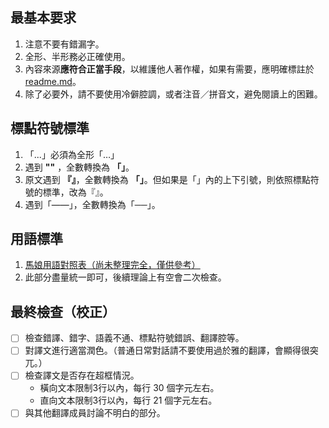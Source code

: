 ## 最基本要求
1. 注意不要有錯漏字。
2. 全形、半形務必正確使用。
3. 內容來源**應符合正當手段**，以維護他人著作權，如果有需要，應明確標註於 [readme.md](/readme.md)。
4. 除了必要外，請不要使用冷僻腔調，或者注音／拼音文，避免閱讀上的困難。

## 標點符號標準
1. 「...」必須為全形「…」
2. 遇到 **""** ，全數轉換為 **「」**。
3. 原文遇到 **『』**，全數轉換為 **「」**。但如果是「」內的上下引號，則依照標點符號的標準，改為『』。
4. 遇到「――」，全數轉換為「──」。

## 用語標準
1. [馬娘用語對照表（尚未整理完全，僅供參考）](https://docs.google.com/spreadsheets/d/19d29E9TI2Ol_b378Hlgu_k3FjwEVuNgGW24yJw24FCg/edit?usp=sharing)
2. 此部分盡量統一即可，後續理論上有空會二次檢查。

## 最終檢查（校正）
- [ ] 檢查錯譯、錯字、語義不通、標點符號錯誤、翻譯腔等。
- [ ] 對譯文進行適當潤色。（普通日常對話請不要使用過於雅的翻譯，會顯得很突兀。）
- [ ] 檢查譯文是否存在超框情況。
    - 橫向文本限制3行以內，每行 30 個字元左右。
    - 直向文本限制3行以內，每行 21 個字元左右。
- [ ] 與其他翻譯成員討論不明白的部分。
